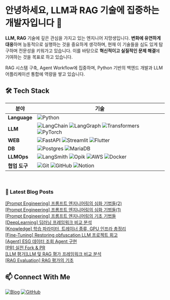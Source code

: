 # 안녕하세요, LLM과 RAG 기술에 집중하는 개발자입니다 👋

**LLM, RAG** 기술에 깊은 관심을 가지고 있는 엔지니어 지망생입니다. **변화에 유연하게 대응**하며 능동적으로 실행하는 것을 중요하게 생각하며, 현재 이 기술들을 심도 있게 탐구하며 전문성을 키워가고 있습니다. 이를 바탕으로 **혁신적이고 실질적인 문제 해결**에 기여하는 것을 목표로 하고 있습니다.

RAG 시스템 구축, Agent Workflow에 집중하며, Python 기반의 백엔드 개발과 LLM 어플리케이션 통합에 역량을 쌓고 있습니다.

## 🛠️ Tech Stack

| 분야 | 기술 |
|------|------|
| **Language** | ![Python](https://img.shields.io/badge/python-3670A0?style=for-the-badge&logo=python&logoColor=ffdd54) |
| **LLM** | ![LangChain](https://img.shields.io/badge/LangChain-%23000000.svg?style=for-the-badge) ![LangGraph](https://img.shields.io/badge/LangGraph-%23000000.svg?style=for-the-badge) ![Transformers](https://img.shields.io/badge/Transformers-%23FF6F00.svg?style=for-the-badge) ![PyTorch](https://img.shields.io/badge/PyTorch-%23EE4C2C.svg?style=for-the-badge&logo=PyTorch&logoColor=white) |
| **WEB** | ![FastAPI](https://img.shields.io/badge/FastAPI-005571?style=for-the-badge&logo=fastapi) ![Streamlit](https://img.shields.io/badge/streamlit-%23FF4B4B.svg?style=for-the-badge&logo=streamlit&logoColor=white) ![Flutter](https://img.shields.io/badge/Flutter-%2302569B.svg?style=for-the-badge&logo=Flutter&logoColor=white) |
| **DB** | ![Postgres](https://img.shields.io/badge/postgres-%23316192.svg?style=for-the-badge&logo=postgresql&logoColor=white) ![MariaDB](https://img.shields.io/badge/MariaDB-003545?style=for-the-badge&logo=mariadb&logoColor=white) |
| **LLMOps** | ![LangSmith](https://img.shields.io/badge/LangSmith-%23000000.svg?style=for-the-badge) ![Opik](https://img.shields.io/badge/Opik-%234285F4.svg?style=for-the-badge) ![AWS](https://img.shields.io/badge/AWS-%23FF9900.svg?style=for-the-badge&logo=amazon-aws&logoColor=white) ![Docker](https://img.shields.io/badge/docker-%230db7ed.svg?style=for-the-badge&logo=docker&logoColor=white) |
| **협업 도구** | ![Git](https://img.shields.io/badge/git-%23F05033.svg?style=for-the-badge&logo=git&logoColor=white) ![GitHub](https://img.shields.io/badge/github-%23121011.svg?style=for-the-badge&logo=github&logoColor=white) ![Notion](https://img.shields.io/badge/Notion-%23000000.svg?style=for-the-badge&logo=notion&logoColor=white) |

<br>

### 📕 Latest Blog Posts   
<a href ="https://striver.tistory.com/entry/Prompt-Engineering-%ED%94%84%EB%A1%AC%ED%94%84%ED%8A%B8-%EC%97%94%EC%A7%80%EB%8B%88%EC%96%B4%EB%A7%81%EC%9D%98-%EC%8B%AC%ED%99%94-%EA%B8%B0%EB%B2%95%EB%93%A42"> [Prompt Engineering] 프롬프트 엔지니어링의 심화 기법들(2) </a> <br>
<a href ="https://striver.tistory.com/entry/Prompt-Engineering-%ED%94%84%EB%A1%AC%ED%94%84%ED%8A%B8-%EC%97%94%EC%A7%80%EB%8B%88%EC%96%B4%EB%A7%81%EC%9D%98-%EC%8B%AC%ED%99%94-%EA%B8%B0%EB%B2%95%EB%93%A41"> [Prompt Engineering] 프롬프트 엔지니어링의 심화 기법들(1) </a> <br>
<a href ="https://striver.tistory.com/entry/%ED%94%84%EB%A1%AC%ED%94%84%ED%8A%B8-%EC%97%94%EC%A7%80%EB%8B%88%EC%96%B4%EB%A7%81%EC%9D%98-%EA%B8%B0%EC%B4%88-%EA%B8%B0%EB%B2%95%EB%93%A4"> [Prompt Engineering] 프롬프트 엔지니어링의 기초 기법들 </a> <br>
<a href ="https://striver.tistory.com/entry/DeepLearning-%EB%94%A5%EB%9F%AC%EB%8B%9D-%ED%94%84%EB%A0%88%EC%9E%84%EC%9B%8C%ED%81%AC"> [DeepLearning] 딥러닝 프레임워크 비교 분석 </a> <br>
<a href ="https://striver.tistory.com/entry/Knowledge-%ED%95%99%EC%8A%B5-%ED%8C%8C%EB%9D%BC%EB%AF%B8%ED%84%B0-%ED%8A%B8%EB%A0%88%EC%9D%B4%EB%84%88-%EC%A2%85%EB%A5%98-GPU-%EC%9D%B8%ED%94%84%EB%9D%BC-%EC%B4%9D%EC%A0%95%EB%A6%AC"> [Knowledge] 학습 파라미터, 트레이너 종류, GPU 인프라 총정리 </a> <br>
<a href ="https://striver.tistory.com/entry/Fine-Tuning-Restoring-obfuscation-LLM-%ED%94%84%EB%A1%9C%EC%A0%9D%ED%8A%B8-%ED%9A%8C%EA%B3%A0"> [Fine-Tuning] Restoring obfuscation LLM 프로젝트 회고 </a> <br>
<a href ="https://striver.tistory.com/entry/Agent-Fuction-calling%EC%9D%84-%ED%99%9C%EC%9A%A9%ED%95%9C-Agent"> [Agent] ESG 데이터 조회 Agent 구현 </a> <br>
<a href ="https://striver.tistory.com/entry/XFile"> [PR] 실전 Fork &amp; PR </a> <br>
<a href ="https://striver.tistory.com/entry/EvaluationLLM-%EB%B0%8F-RAG-%ED%8F%89%EA%B0%80-%ED%94%84%EB%A0%88%EC%9E%84%EC%9B%8C%ED%81%AC-%EB%B9%84%EA%B5%90-%EB%B6%84%EC%84%9D"> [LLM 평가]LLM 및 RAG 평가 프레임워크 비교 분석 </a> <br>
<a href ="https://striver.tistory.com/entry/RAG-Evaluation-RAG-%ED%8F%89%EA%B0%80%EC%9D%98-%EA%B8%B0%EC%B4%88"> [RAG Evaluation] RAG 평가의 기초 </a> <br>

## 📫 Connect With Me

[![Blog](https://img.shields.io/badge/Blog-striver.tistory.com-FF5722?style=flat-square&logo=blogger&logoColor=white)](https://striver.tistory.com)
[![GitHub](https://img.shields.io/badge/GitHub-ehdtjr-181717?style=flat-square&logo=github&logoColor=white)](https://github.com/ehdtjr)

